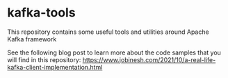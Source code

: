 # kafka-tools
This repository contains some useful tools and utilities around Apache Kafka framework    


See the following blog post to learn more about the code samples that you will find in this repository:
https://www.jobinesh.com/2021/10/a-real-life-kafka-client-implementation.html